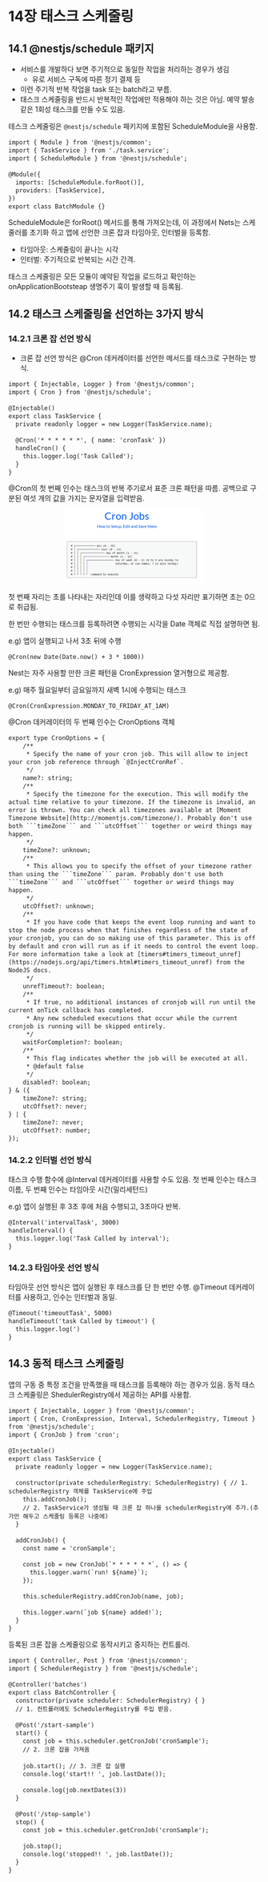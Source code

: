 # 14장 태스크 스케줄링

## 14.1 @nestjs/schedule 패키지

- 서비스를 개발하다 보면 주기적으로 동일한 작업을 처리하는 경우가 생김
  - 유로 서비스 구독에 따른 정기 결제 등
- 이런 주기적 반복 작업을 task 또는 batch라고 부름.
- 태스크 스케줄링을 반드시 반복적인 작업에만 적용해야 하는 것은 아님. 예약 발송같은 1회성 태스크를 만들 수도 있음.

테스크 스케줄링은 `@nestjs/schedule` 패키지에 포함된 ScheduleModule을 사용함.

```
import { Module } from '@nestjs/common';
import { TaskService } from './task.service';
import { ScheduleModule } from '@nestjs/schedule';

@Module({
  imports: [ScheduleModule.forRoot()],
  providers: [TaskService],
})
export class BatchModule {}

```

ScheduleModule은 forRoot() 메서드를 통해 가져오는데, 이 과정에서 Nets는 스케줄러를 초기화 하고 앱에 선언한 크론 잡과 타임아웃, 인터벌을 등록함.

- 타임아웃: 스케줄링이 끝나는 시각
- 인터벌: 주기적으로 반복되는 시간 간격.

태스크 스케줄링은 모든 모듈이 예약된 작업을 로드하고 확인하는 onApplicationBootsteap 생명주기 훅이 발생할 때 등록됨.

## 14.2 태스크 스케줄링을 선언하는 3가지 방식

### 14.2.1 크론 잡 선언 방식

- 크론 잡 선언 방식은 @Cron 데커레이터를 선언한 메서드를 태스크로 구현하는 방식.

```
import { Injectable, Logger } from '@nestjs/common';
import { Cron } from '@nestjs/schedule';

@Injectable()
export class TaskService {
  private readonly logger = new Logger(TaskService.name);

  @Cron('* * * * * *', { name: 'cronTask' })
  handleCron() {
    this.logger.log('Task Called');
  }
}
```

@Cron의 첫 번째 인수는 태스크의 반복 주기로서 표준 크론 패턴을 따름. 공백으로 구분된 여섯 개의 값을 가지는 문자열을 입력받음.

<p align="center">
<img width="280" src="../../assets/sungwon/cron.png" > </p>

첫 번째 자리는 초를 나타내는 자리인데 이를 생략하고 다섯 자리만 표기하면 초는 0으로 취급됨.

한 번만 수행되는 태스크를 등록하려면 수행되는 시각을 Date 객체로 직접 설명하면 됨.

e.g) 앱이 실행되고 나서 3초 뒤에 수행

```
@Cron(new Date(Date.now() + 3 * 1000))
```

Nest는 자주 사용할 만한 크론 패턴을 CronExpression 열거형으로 제공함.

e.g) 매주 월요일부터 금요일까지 새벽 1시에 수행되는 태스크

```
@Cron(CronExpression.MONDAY_TO_FRIDAY_AT_1AM)
```

@Cron 데커레이터의 두 번째 인수는 CronOptions 객체

````
export type CronOptions = {
    /**
     * Specify the name of your cron job. This will allow to inject your cron job reference through `@InjectCronRef`.
     */
    name?: string;
    /**
     * Specify the timezone for the execution. This will modify the actual time relative to your timezone. If the timezone is invalid, an error is thrown. You can check all timezones available at [Moment Timezone Website](http://momentjs.com/timezone/). Probably don't use both ```timeZone``` and ```utcOffset``` together or weird things may happen.
     */
    timeZone?: unknown;
    /**
     * This allows you to specify the offset of your timezone rather than using the ```timeZone``` param. Probably don't use both ```timeZone``` and ```utcOffset``` together or weird things may happen.
     */
    utcOffset?: unknown;
    /**
     * If you have code that keeps the event loop running and want to stop the node process when that finishes regardless of the state of your cronjob, you can do so making use of this parameter. This is off by default and cron will run as if it needs to control the event loop. For more information take a look at [timers#timers_timeout_unref](https://nodejs.org/api/timers.html#timers_timeout_unref) from the NodeJS docs.
     */
    unrefTimeout?: boolean;
    /**
     * If true, no additional instances of cronjob will run until the current onTick callback has completed.
     * Any new scheduled executions that occur while the current cronjob is running will be skipped entirely.
     */
    waitForCompletion?: boolean;
    /**
     * This flag indicates whether the job will be executed at all.
     * @default false
     */
    disabled?: boolean;
} & ({
    timeZone?: string;
    utcOffset?: never;
} | {
    timeZone?: never;
    utcOffset?: number;
});
````

### 14.2.2 인터벌 선언 방식

태스크 수행 함수에 @Interval 데커레이터를 사용할 수도 있음. 첫 번째 인수는 태스크이름, 두 번째 인수는 타임아웃 시간(밀리세턴드)

e.g) 앱이 실행된 후 3초 후에 처음 수행되고, 3초마다 반복.

```
@Interval('intervalTask', 3000)
handleInterval() {
  this.logger.log('Task Called by interval');
}
```

### 14.2.3 타임아웃 선언 방식

타임아웃 선언 방식은 앱이 실행된 후 태스크를 단 한 번만 수행. @Timeout 데커레이터를 사용하고, 인수는 인터벌과 동일.

```
@Timeout('timeoutTask', 5000)
handleTimeout('task Called by timeout') {
  this.logger.log(')
}
```

## 14.3 동적 태스크 스케줄링

앱의 구동 중 특정 조건을 만족했을 때 태스크를 등록해야 하는 경우가 있음. 동적 태스크 스케줄링은 ShedulerRegistry에서 제공하는 API를 사용함.

```
import { Injectable, Logger } from '@nestjs/common';
import { Cron, CronExpression, Interval, SchedulerRegistry, Timeout } from '@nestjs/schedule';
import { CronJob } from 'cron';

@Injectable()
export class TaskService {
  private readonly logger = new Logger(TaskService.name);

  constructor(private schedulerRegistry: SchedulerRegistry) { // 1. schedulerRegistry 객체를 TaskService에 주입
    this.addCronJob();
    // 2. TaskService가 생성될 때 크론 잡 하나를 schedulerRegistry에 추가.(추가만 해두고 스케줄링 등록은 나중에)
  }

  addCronJob() {
    const name = 'cronSample';

    const job = new CronJob(`* * * * * *`, () => {
      this.logger.warn(`run! ${name}`);
    });

    this.schedulerRegistry.addCronJob(name, job);

    this.logger.warn(`job ${name} added!`);
  }
}
```

등록된 크론 잡을 스케줄링으로 동작시키고 중지하는 컨트롤러.

```
import { Controller, Post } from '@nestjs/common';
import { SchedulerRegistry } from '@nestjs/schedule';

@Controller('batches')
export class BatchController {
  constructor(private scheduler: SchedulerRegistry) { }
  // 1. 컨트롤러에도 SchedulerRegistry를 주입 받음.

  @Post('/start-sample')
  start() {
    const job = this.scheduler.getCronJob('cronSample');
    // 2. 크론 잡을 가져옴

    job.start(); // 3. 크론 잡 실행
    console.log('start!! ', job.lastDate());

    console.log(job.nextDates(3))
  }

  @Post('/stop-sample')
  stop() {
    const job = this.scheduler.getCronJob('cronSample');

    job.stop();
    console.log('stopped!! ', job.lastDate());
  }
}
```
